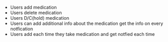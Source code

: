 - Users add medication
- Users delete medication
- Users D/C(hold) medication
- Users can add additional info about the medication get the info on every notfication
- Users add each time they take medication and get notfied each time